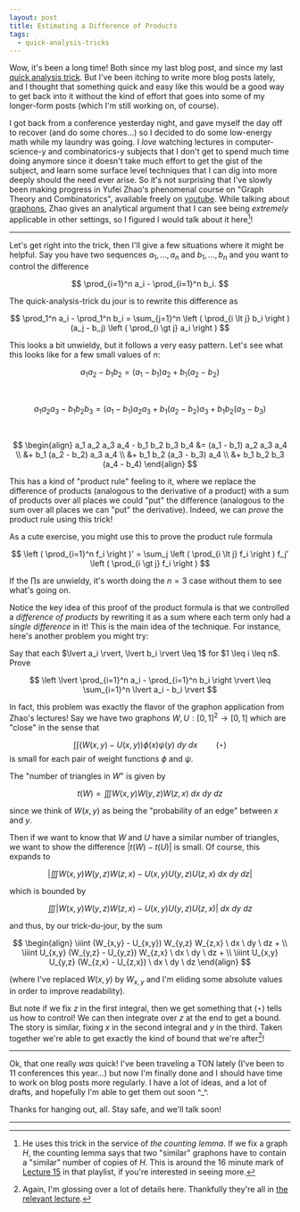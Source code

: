 ```yaml
---
layout: post
title: Estimating a Difference of Products
tags:
  - quick-analysis-tricks
---
```


Wow, it's been a long time! Both since my last blog post, and since my last 
[quick analysis trick](/tags/quick-analysis-tricks). But I've been itching to 
write more blog posts lately, and I thought that something quick and easy like 
this would be a good way to get back into it without the kind of effort that 
goes into some of my longer-form posts (which I'm still working on, of course).

I got back from a conference yesterday night, and gave myself the day off to 
recover (and do some chores...) so I decided to do some low-energy math while 
my laundry was going. I _love_ watching lectures in computer-science-y and 
combinatorics-y subjects that I don't get to spend much time doing anymore 
since it doesn't take much effort to get the gist of the subject, and learn 
some surface level techniques that I can dig into more deeply should the need 
ever arise. So it's not surprising that I've slowly been making progress in 
Yufei Zhao's phenomenal course on "Graph Theory and Combinatorics", available 
freely on [youtube][1]. While talking about [graphons][2], Zhao gives an 
analytical argument that I can see being _extremely_ applicable in other 
settings, so I figured I would talk about it here[^1]!

---

Let's get right into the trick, then I'll give a few situations where it 
might be helpful. Say you have two sequences $a_1, \ldots, a_n$ 
and $b_1, \ldots, b_n$ and you want to control the difference 

$$
\prod_{i=1}^n a_i - \prod_{i=1}^n b_i.
$$

The quick-analysis-trick du jour is to rewrite this difference as 

$$
\prod_1^n a_i - \prod_1^n b_i = 
\sum_{j=1}^n \left ( \prod_{i \lt j} b_i \right ) (a_j - b_j) \left ( \prod_{i \gt j} a_i \right )
$$

This looks a bit unwieldy, but it follows a very easy pattern. Let's see what 
this looks like for a few small values of $n$:

$$ 
a_1 a_2 - b_1 b_2 = 
(a_1 - b_1) a_2 + b_1 (a_2 - b_2) 
$$

<br>

$$ 
a_1 a_2 a_3 - b_1 b_2 b_3 = 
(a_1 - b_1) a_2 a_3 + b_1 (a_2 - b_2) a_3 + b_1 b_2 (a_3 - b_3) 
$$

<br>

$$ 
\begin{align}
a_1 a_2 a_3 a_4 - b_1 b_2 b_3 b_4 
&= (a_1 - b_1) a_2 a_3 a_4 \\ 
&+ b_1 (a_2 - b_2) a_3 a_4 \\
&+ b_1 b_2 (a_3 - b_3) a_4 \\
&+ b_1 b_2 b_3 (a_4 - b_4)
\end{align}
$$

This has a kind of "product rule" feeling to it, where we replace the 
difference of products (analogous to the derivative of a product) with 
a sum of products over all places we could "put" the difference 
(analogous to the sum over all places we can "put" the derivative). Indeed,
we can _prove_ the product rule using this trick! 

<div class=boxed markdown=1>
As a cute exercise, you might use this to prove the product rule formula 

$$
\left ( \prod_{i=1}^n f_i \right )' = 
\sum_j \left ( \prod_{i \lt j} f_i \right ) f_j' \left ( \prod_{i \gt j} f_i \right )
$$

If the $\prod$s are unwieldy, it's worth doing the $n=3$ case without them 
to see what's going on.
</div>

Notice the key idea of this proof of the product formula is that we 
controlled a _difference of products_ by rewriting it as a sum where 
each term only had a _single difference_ in it! This is the main idea of 
the technique. For instance, here's another problem you might try:

<div class=boxed markdown=1>
Say that each $\lvert a_i \rvert, \lvert b_i \rvert \leq 1$ for $1 \leq i \leq n$. Prove

$$
\left \lvert \prod_{i=1}^n a_i - \prod_{i=1}^n b_i \right \rvert \leq 
\sum_{i=1}^n \lvert a_i - b_i \rvert
$$
</div>

In fact, this problem was exactly the flavor of the graphon application 
from Zhao's lectures! Say we have two graphons $W, U : [0,1]^2 \to [0,1]$
which are "close" in the sense that 

$$\int \int \Big ( W(x,y) - U(x,y) \Big ) \phi(x) \psi(y) \ dy \ dx \quad \quad (\star)$$ 
is small for each pair of weight functions $\phi$ and $\psi$.

The "number of triangles in $W$" is given by 

$$t(W) = \iiint W(x,y) W(y,z) W(z,x) \ dx \ dy \ dz$$

since we think of $W(x,y)$ as being the "probability of an edge" 
between $x$ and $y$.

Then if we want to know that $W$ and $U$ have a similar number of triangles, 
we want to show the difference $\lvert t(W) - t(U) \rvert$ is small. Of course,
this expands to

$$\left \lvert \iiint W(x,y) W(y,z) W(z,x) - U(x,y) U(y,z) U(z,x) \ dx \ dy \ dz \right \rvert$$

which is bounded by 

$$\iiint \left \lvert W(x,y) W(y,z) W(z,x) - U(x,y) U(y,z) U(z,x) \right \rvert \ dx \ dy \ dz$$

and thus, by our trick-du-jour, by the sum

$$
\begin{align}
\iiint (W_{x,y} - U_{x,y}) W_{y,z} W_{z,x} \ dx \ dy \ dz + \\
\iiint U_{x,y} (W_{y,z} - U_{y,z}) W_{z,x} \ dx \ dy \ dz + \\
\iiint U_{x,y} U_{y,z} (W_{z,x} - U_{z,x}) \ dx \ dy \ dz
\end{align}
$$

(where I've replaced $W(x,y)$ by $W_{x,y}$ and I'm eliding some absolute 
values in order to improve readability).

But note if we fix $z$ in the first integral, then we get something that 
$(\star)$ tells us how to control! We can then integrate over $z$ at the end 
to get a bound. The story is similar, fixing $x$ in the second integral 
and $y$ in the third. Taken together we're able to get exactly the kind of 
bound that we're after[^2]!

---

Ok, that one really _was_ quick! I've been traveling a TON lately 
(I've been to 11 conferences this year...) but now I'm finally done and 
I should have time to work on blog posts more regularly. I have a lot of 
ideas, and a lot of drafts, and hopefully I'm able to get them out soon ^_^.

Thanks for hanging out, all. Stay safe, and we'll talk soon!

---

[^1]: 
    He uses this trick in the service of _the counting lemma_. 
    If we fix a graph $H$, the counting lemma says that two "similar" 
    graphons have to contain a "similar" number of copies of $H$. 
    This is around the 16 minute mark of [Lecture 15][3] in that playlist, 
    if you're interested in seeing more.

[^2]:
    Again, I'm glossing over a lot of details here. Thankfully they're all in
    [the relevant lecture][3].

[1]: https://www.youtube.com/playlist?list=PLUl4u3cNGP62qauV_CpT1zKaGG_Vj5igX
[2]: https://en.wikipedia.org/wiki/Graphon
[3]: https://youtu.be/9gy-CAwx0Ls?si=E2ZFePCdidTBbKzk
